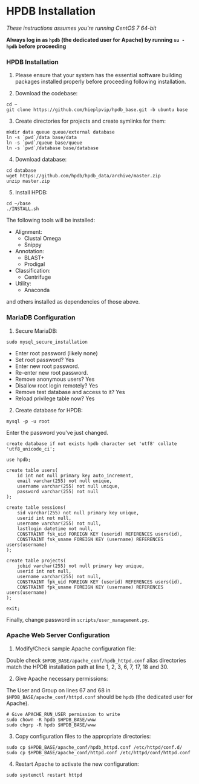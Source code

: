 # HPDB Installation

*These instructions assumes you're running CentOS 7 64-bit*

**Always log in as `hpdb` (the dedicated user for Apache) by running `su - hpdb` before proceeding**

### HPDB Installation

1. Please ensure that your system has the essential software building packages installed properly before proceeding following installation.

2. Download the codebase:
```
cd ~
git clone https://github.com/hieplpvip/hpdb_base.git -b ubuntu base
```

3. Create directories for projects and create symlinks for them:
```
mkdir data queue queue/external database
ln -s `pwd`/data base/data
ln -s `pwd`/queue base/queue
ln -s `pwd`/database base/database
```

4. Download database:
```
cd database
wget https://github.com/hpdb/hpdb_data/archive/master.zip
unzip master.zip
```

5. Install HPDB:
```
cd ~/base
./INSTALL.sh
```

The following tools will be installed:
- Alignment:
    + Clustal Omega
    + Snippy
- Annotation:
    + BLAST+
    + Prodigal
- Classification:
    + Centrifuge
- Utility:
    + Anaconda

and others installed as dependencies of those above.

### MariaDB Configuration

1. Secure MariaDB:
```
sudo mysql_secure_installation
```

- Enter root password (likely none)
- Set root password? Yes
- Enter new root password.
- Re-enter new root password.
- Remove anonymous users? Yes
- Disallow root login remotely? Yes
- Remove test database and access to it? Yes
- Reload privilege table now? Yes

2. Create database for HPDB:
```
mysql -p -u root
```

Enter the password you've just changed.

```
create database if not exists hpdb character set 'utf8' collate 'utf8_unicode_ci';

use hpdb;

create table users(
    id int not null primary key auto_increment,
    email varchar(255) not null unique,
    username varchar(255) not null unique,
    password varchar(255) not null
);

create table sessions(
    sid varchar(255) not null primary key unique,
    userid int not null,
    username varchar(255) not null,
    lastlogin datetime not null,
    CONSTRAINT fsk_uid FOREIGN KEY (userid) REFERENCES users(id),
    CONSTRAINT fsk_uname FOREIGN KEY (username) REFERENCES users(username)
);

create table projects(
    jobid varchar(255) not null primary key unique,
    userid int not null,
    username varchar(255) not null,
    CONSTRAINT fpk_uid FOREIGN KEY (userid) REFERENCES users(id),
    CONSTRAINT fpk_uname FOREIGN KEY (username) REFERENCES users(username)
);

exit;
```

Finally, change password in `scripts/user_management.py`.

### Apache Web Server Configuration

1. Modify/Check sample Apache configuration file:

Double check `$HPDB_BASE/apache_conf/hpdb_httpd.conf` alias directories match the HPDB installation path at line 1, 2, 3, 6, 7, 17, 18 and 30.

2. Give Apache necessary permissions:

The User and Group on lines 67 and 68 in `$HPDB_BASE/apache_conf/httpd.conf` should be `hpdb` (the dedicated user for Apache).

```
# Give APACHE_RUN_USER permission to write
sudo chown -R hpdb $HPDB_BASE/www
sudo chgrp -R hpdb $HPDB_BASE/www
```

3. Copy configuration files to the appropriate directories:
```
sudo cp $HPDB_BASE/apache_conf/hpdb_httpd.conf /etc/httpd/conf.d/
sudo cp $HPDB_BASE/apache_conf/httpd.conf /etc/httpd/conf/httpd.conf
```

4. Restart Apache to activate the new configuration:
```
sudo systemctl restart httpd
```